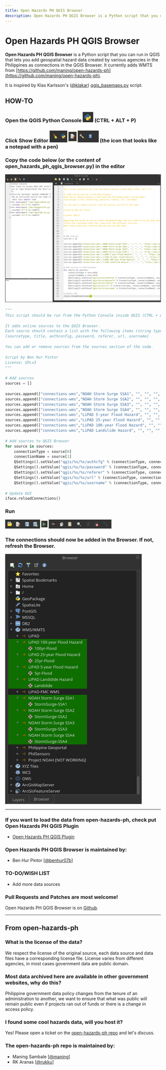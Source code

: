 ```yaml
---
title: Open Hazards PH QGIS Browser
description: Open Hazards PH QGIS Browser is a Python script that you can run in QGIS that lets you add geospatial hazard data created by various agencies in the Philippines as connections in the QGIS Browser.
---
```


# Open Hazards PH QGIS Browser
**Open Hazards PH QGIS Browser** is a Python script that you can run in QGIS that lets you add geospatial hazard data created by various agencies in the Philippines as connections in the QGIS Browser. It currently adds WMTS from [https://github.com/maning/open-hazards-ph](https://github.com/maning/open-hazards-ph).

It is inspired by Klas Karlsson's ([@klakar](https://github.com/klakar)) [qgis_basemaps.py](https://github.com/klakar/QGIS_resources/blob/master/collections/Geosupportsystem/python/qgis_basemaps.py) script.

## HOW-TO
### Open the QGIS Python Console ![Python Console](https://raw.githubusercontent.com/benhur07b/open-hazards-ph-qgis-browser/gh-pages/static/images/py.png) (CTRL + ALT + P)
### Click Show Editor  ![Show Editor](https://raw.githubusercontent.com/benhur07b/open-hazards-ph-qgis-browser/gh-pages/static/images/ed.png) (the icon that looks like a notepad with a pen)
### Copy the code below (or the content of open_hazards_ph_qgis_browser.py) in the editor
![Copy code to Editor](https://raw.githubusercontent.com/benhur07b/open-hazards-ph-qgis-browser/gh-pages/static/images/ohphqb-py.png)


```python
"""
This script should be run from the Python Console inside QGIS (CTRL + ALT + P).

It adds online sources to the QGIS Browser.
Each source should contain a list with the following items (string type):
[sourcetype, title, authconfig, password, referer, url, username]

You can add or remove sources from the sources section of the code.

Script by Ben Hur Pintor
License: GPLv3
"""

# Add sources
sources = []

sources.append(["connections-wms","NOAH Storm Surge SSA1", "", "", "", "https://api.mapbox.com/styles/v1/osmph/cjqn7kn24phua2rpb4bronsjf/wmts?access_token=sk.eyJ1Ijoib3NtcGgiLCJhIjoiY2pxbjF6czN2MGllbTQ4bXVuOW44ZDlpbSJ9.pUqHal3xOR1yZUaM6LbLkg", ""])
sources.append(["connections-wms","NOAH Storm Surge SSA2", "", "", "", "https://api.mapbox.com/styles/v1/osmph/cjqn7ea9yphon2rpb8fbgkakw/wmts?access_token=sk.eyJ1Ijoib3NtcGgiLCJhIjoiY2pxbjF6czN2MGllbTQ4bXVuOW44ZDlpbSJ9.pUqHal3xOR1yZUaM6LbLkg", ""])
sources.append(["connections-wms","NOAH Storm Surge SSA3", "", "", "", "https://api.mapbox.com/styles/v1/osmph/cjqn7blqv00rl2rru9wm6fpbm/wmts?access_token=sk.eyJ1Ijoib3NtcGgiLCJhIjoiY2pxbjF6czN2MGllbTQ4bXVuOW44ZDlpbSJ9.pUqHal3xOR1yZUaM6LbLkg", ""])
sources.append(["connections-wms","NOAH Storm Surge SSA4", "", "", "", "https://api.mapbox.com/styles/v1/osmph/cjqn2fijg158t2smhiqyoq5e1/wmts?access_token=sk.eyJ1Ijoib3NtcGgiLCJhIjoiY2pxbjF6czN2MGllbTQ4bXVuOW44ZDlpbSJ9.pUqHal3xOR1yZUaM6LbLkg", ""])
sources.append(["connections-wms","LiPAD 5-year Flood Hazard", "", "", "", "https://api.mapbox.com/styles/v1/osmph/cjqrqpuiq3dl12rscralpdxyo/wmts?access_token=sk.eyJ1Ijoib3NtcGgiLCJhIjoiY2pxbjF6czN2MGllbTQ4bXVuOW44ZDlpbSJ9.pUqHal3xOR1yZUaM6LbLkg", ""])
sources.append(["connections-wms","LiPAD 25-year Flood Hazard", "", "", "", "https://api.mapbox.com/styles/v1/osmph/cjqrvwop80jpm2sqy4zu9v3c6/wmts?access_token=sk.eyJ1Ijoib3NtcGgiLCJhIjoiY2pxbjF6czN2MGllbTQ4bXVuOW44ZDlpbSJ9.pUqHal3xOR1yZUaM6LbLkg", ""])
sources.append(["connections-wms","LiPAD 100-year Flood Hazard", "", "", "", "https://api.mapbox.com/styles/v1/osmph/cjqrynb300m522sper0emmgs6/wmts?access_token=sk.eyJ1Ijoib3NtcGgiLCJhIjoiY2pxbjF6czN2MGllbTQ4bXVuOW44ZDlpbSJ9.pUqHal3xOR1yZUaM6LbLkg", ""])
sources.append(["connections-wms","LiPAD Landslide Hazard", "", "", "", "https://api.mapbox.com/styles/v1/osmph/cjqthna5u1mxq2rpcmg7ihe8h/wmts?access_token=sk.eyJ1Ijoib3NtcGgiLCJhIjoiY2pxbjF6czN2MGllbTQ4bXVuOW44ZDlpbSJ9.pUqHal3xOR1yZUaM6LbLkg", ""])

# Add sources to QGIS Browser
for source in sources:
	connectionType = source[0]
	connectionName = source[1]
	QSettings().setValue("qgis/%s/%s/authcfg" % (connectionType, connectionName), source[2])
	QSettings().setValue("qgis/%s/%s/password" % (connectionType, connectionName), source[3])
	QSettings().setValue("qgis/%s/%s/referer" % (connectionType, connectionName), source[4])
	QSettings().setValue("qgis/%s/%s/url" % (connectionType, connectionName), source[5])
	QSettings().setValue("qgis/%s/%s/username" % (connectionType, connectionName), source[6])

# Update GUI
iface.reloadConnections()

```

### Run
![Run](https://raw.githubusercontent.com/benhur07b/open-hazards-ph-qgis-browser/gh-pages/static/images/run.png)

### The connections should now be added in the Browser. If not, refresh the Browser.
![Run](https://raw.githubusercontent.com/benhur07b/open-hazards-ph-qgis-browser/gh-pages/static/images/browser.png)

----
### If you want to load the data from open-hazards-ph, check put Open Hazards PH QGIS Plugin
* [Open Hazards PH QGIS Plugin](https://github.com/benhur07b/open-hazards-ph-qgis)

### Open Hazards PH QGIS Browser is maintained by:
* Ben Hur Pintor [[@benhur07b](https://github.com/benhur07b)]

### TO-DO/WISH LIST
* Add more data sources

### Pull Requests and Patches are most welcome!
Open Hazards PH QGIS Browser is on [Github](https://github.com/benhur07b/open-hazards-ph-qgis-browser).

----
## From open-hazards-ph
### What is the license of the data?
We respect the license of the original source, each data source and data files have a corresponding license file. License varies from different agencies, in most cases government data are public domain.

### Most data archived here are available in other government websites, why do this?
Philippine government data policy changes from the tenure of an administration to another, we want to ensure that what was public will remain public even if projects ran out of funds or there is a change in access policy.

### I found some cool hazards data, will you host it?
Yes! Please open a ticket on the [open-hazards-ph repo](https://github.com/maning/open-hazards-ph) and let's discuss.

### The open-hazards-ph repo is maintained by:
* Maning Sambale [[@maning](https://github.com/maning)]
* RK Aranas [[@rukku](https://github.com/rukku)]
